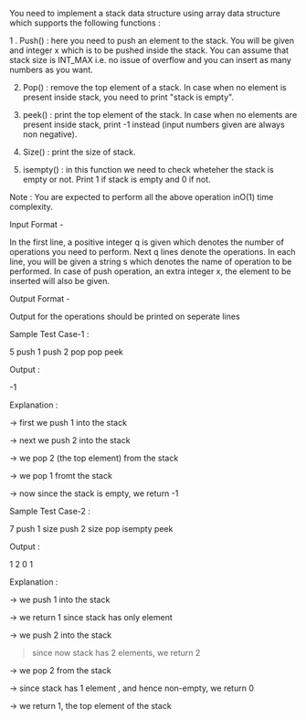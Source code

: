 You need to implement a stack data structure using array data structure which supports the following functions :

1 . Push() : here you need to push an element to the stack. You will be given and integer x which is to be pushed inside the stack. You can assume that stack size is INT_MAX i.e. no issue of overflow and you can insert as many numbers as you want.

2. Pop() : remove the top element of a stack. In case when no element is present inside stack, you need to print "stack is empty".

3. peek() : print the top element of the stack. In case when no elements are present inside stack, print -1 instead (input numbers given are always non negative).

4. Size() : print the size of stack.

5. isempty() : in this function we need to check wheteher the stack is empty or not. Print 1 if stack is empty and 0 if not.

 

Note : You are expected to perform all the above operation inO(1) time complexity.

 

Input Format -

In the first line, a positive integer q is given which denotes the number of operations you need to perform. Next q lines denote the operations. In each line, you will be given a string s which denotes the name of operation to be performed. In case of push operation, an extra integer x, the element to be inserted will also be given.  

 

Output Format - 

Output for the operations should be printed on seperate lines

 

Sample Test Case-1 :

5
push 1
push 2
pop
pop
peek

 

Output : 

-1

 

Explanation :

-> first we push 1 into the stack 

-> next we push 2 into the stack 

-> we pop 2 (the top element) from the stack

-> we pop 1 fromt the stack

-> now since the stack is empty, we return -1

 

Sample Test Case-2 :

7
push 1
size
push 2
size
pop
isempty
peek

 

Output : 

1
2
0
1

 

Explanation : 

-> we push 1 into the stack

-> we return 1 since stack has only element 

-> we push 2 into the stack

> since now stack has 2 elements, we return 2

-> we pop 2 from the stack

-> since stack has 1 element , and hence non-empty, we return 0

-> we return 1, the top element of the stack 

